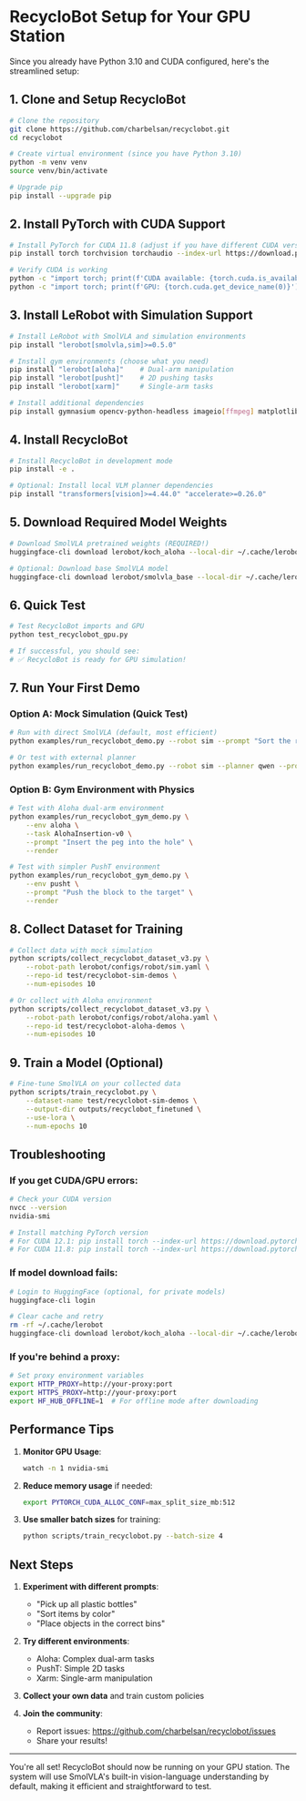 # RecycloBot Setup for Your GPU Station

Since you already have Python 3.10 and CUDA configured, here's the streamlined setup:

## 1. Clone and Setup RecycloBot

```bash
# Clone the repository
git clone https://github.com/charbelsan/recyclobot.git
cd recyclobot

# Create virtual environment (since you have Python 3.10)
python -m venv venv
source venv/bin/activate

# Upgrade pip
pip install --upgrade pip
```

## 2. Install PyTorch with CUDA Support

```bash
# Install PyTorch for CUDA 11.8 (adjust if you have different CUDA version)
pip install torch torchvision torchaudio --index-url https://download.pytorch.org/whl/cu118

# Verify CUDA is working
python -c "import torch; print(f'CUDA available: {torch.cuda.is_available()}')"
python -c "import torch; print(f'GPU: {torch.cuda.get_device_name(0)}')"
```

## 3. Install LeRobot with Simulation Support

```bash
# Install LeRobot with SmolVLA and simulation environments
pip install "lerobot[smolvla,sim]>=0.5.0"

# Install gym environments (choose what you need)
pip install "lerobot[aloha]"    # Dual-arm manipulation
pip install "lerobot[pusht]"    # 2D pushing tasks
pip install "lerobot[xarm]"     # Single-arm tasks

# Install additional dependencies
pip install gymnasium opencv-python-headless imageio[ffmpeg] matplotlib
```

## 4. Install RecycloBot

```bash
# Install RecycloBot in development mode
pip install -e .

# Optional: Install local VLM planner dependencies
pip install "transformers[vision]>=4.44.0" "accelerate>=0.26.0"
```

## 5. Download Required Model Weights

```bash
# Download SmolVLA pretrained weights (REQUIRED!)
huggingface-cli download lerobot/koch_aloha --local-dir ~/.cache/lerobot

# Optional: Download base SmolVLA model
huggingface-cli download lerobot/smolvla_base --local-dir ~/.cache/lerobot
```

## 6. Quick Test

```bash
# Test RecycloBot imports and GPU
python test_recyclobot_gpu.py

# If successful, you should see:
# ✅ RecycloBot is ready for GPU simulation!
```

## 7. Run Your First Demo

### Option A: Mock Simulation (Quick Test)
```bash
# Run with direct SmolVLA (default, most efficient)
python examples/run_recyclobot_demo.py --robot sim --prompt "Sort the recycling"

# Or test with external planner
python examples/run_recyclobot_demo.py --robot sim --planner qwen --prompt "Pick up bottles"
```

### Option B: Gym Environment with Physics
```bash
# Test with Aloha dual-arm environment
python examples/run_recyclobot_gym_demo.py \
    --env aloha \
    --task AlohaInsertion-v0 \
    --prompt "Insert the peg into the hole" \
    --render

# Test with simpler PushT environment
python examples/run_recyclobot_gym_demo.py \
    --env pusht \
    --prompt "Push the block to the target" \
    --render
```

## 8. Collect Dataset for Training

```bash
# Collect data with mock simulation
python scripts/collect_recyclobot_dataset_v3.py \
    --robot-path lerobot/configs/robot/sim.yaml \
    --repo-id test/recyclobot-sim-demos \
    --num-episodes 10

# Or collect with Aloha environment
python scripts/collect_recyclobot_dataset_v3.py \
    --robot-path lerobot/configs/robot/aloha.yaml \
    --repo-id test/recyclobot-aloha-demos \
    --num-episodes 10
```

## 9. Train a Model (Optional)

```bash
# Fine-tune SmolVLA on your collected data
python scripts/train_recyclobot.py \
    --dataset-name test/recyclobot-sim-demos \
    --output-dir outputs/recyclobot_finetuned \
    --use-lora \
    --num-epochs 10
```

## Troubleshooting

### If you get CUDA/GPU errors:
```bash
# Check your CUDA version
nvcc --version
nvidia-smi

# Install matching PyTorch version
# For CUDA 12.1: pip install torch --index-url https://download.pytorch.org/whl/cu121
# For CUDA 11.8: pip install torch --index-url https://download.pytorch.org/whl/cu118
```

### If model download fails:
```bash
# Login to HuggingFace (optional, for private models)
huggingface-cli login

# Clear cache and retry
rm -rf ~/.cache/lerobot
huggingface-cli download lerobot/koch_aloha --local-dir ~/.cache/lerobot
```

### If you're behind a proxy:
```bash
# Set proxy environment variables
export HTTP_PROXY=http://your-proxy:port
export HTTPS_PROXY=http://your-proxy:port
export HF_HUB_OFFLINE=1  # For offline mode after downloading
```

## Performance Tips

1. **Monitor GPU Usage**:
   ```bash
   watch -n 1 nvidia-smi
   ```

2. **Reduce memory usage** if needed:
   ```bash
   export PYTORCH_CUDA_ALLOC_CONF=max_split_size_mb:512
   ```

3. **Use smaller batch sizes** for training:
   ```bash
   python scripts/train_recyclobot.py --batch-size 4
   ```

## Next Steps

1. **Experiment with different prompts**:
   - "Pick up all plastic bottles"
   - "Sort items by color"
   - "Place objects in the correct bins"

2. **Try different environments**:
   - Aloha: Complex dual-arm tasks
   - PushT: Simple 2D tasks
   - Xarm: Single-arm manipulation

3. **Collect your own data** and train custom policies

4. **Join the community**:
   - Report issues: https://github.com/charbelsan/recyclobot/issues
   - Share your results!

---

You're all set! RecycloBot should now be running on your GPU station. The system will use SmolVLA's built-in vision-language understanding by default, making it efficient and straightforward to test.